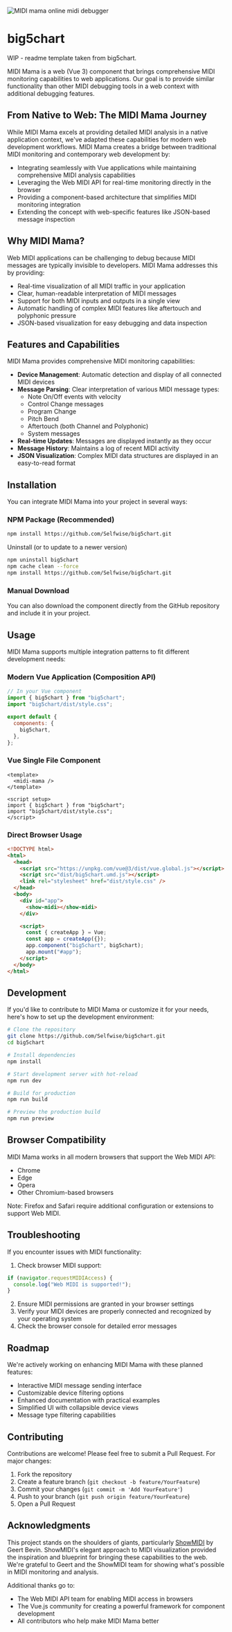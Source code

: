 ![MIDI mama online midi debugger](./public/MidiMama.png)

# big5chart

WIP - readme template taken from big5chart.

MIDI Mama is a web (Vue 3) component that brings comprehensive MIDI monitoring capabilities to web applications. Our goal is to provide similar functionality than other MIDI debugging tools in a web context with additional debugging features.

## From Native to Web: The MIDI Mama Journey

While MIDI Mama excels at providing detailed MIDI analysis in a native application context, we've adapted these capabilities for modern web development workflows. MIDI Mama creates a bridge between traditional MIDI monitoring and contemporary web development by:

- Integrating seamlessly with Vue applications while maintaining comprehensive MIDI analysis capabilities
- Leveraging the Web MIDI API for real-time monitoring directly in the browser
- Providing a component-based architecture that simplifies MIDI monitoring integration
- Extending the concept with web-specific features like JSON-based message inspection

## Why MIDI Mama?

Web MIDI applications can be challenging to debug because MIDI messages are typically invisible to developers. MIDI Mama addresses this by providing:

- Real-time visualization of all MIDI traffic in your application
- Clear, human-readable interpretation of MIDI messages
- Support for both MIDI inputs and outputs in a single view
- Automatic handling of complex MIDI features like aftertouch and polyphonic pressure
- JSON-based visualization for easy debugging and data inspection

## Features and Capabilities

MIDI Mama provides comprehensive MIDI monitoring capabilities:

- **Device Management**: Automatic detection and display of all connected MIDI devices
- **Message Parsing**: Clear interpretation of various MIDI message types:
  - Note On/Off events with velocity
  - Control Change messages
  - Program Change
  - Pitch Bend
  - Aftertouch (both Channel and Polyphonic)
  - System messages
- **Real-time Updates**: Messages are displayed instantly as they occur
- **Message History**: Maintains a log of recent MIDI activity
- **JSON Visualization**: Complex MIDI data structures are displayed in an easy-to-read format

## Installation

You can integrate MIDI Mama into your project in several ways:

### NPM Package (Recommended)

```bash
npm install https://github.com/Selfwise/big5chart.git
```

Uninstall (or to update to a newer version)

```bash
npm uninstall big5chart
npm cache clean --force
npm install https://github.com/Selfwise/big5chart.git
```

### Manual Download

You can also download the component directly from the GitHub repository and include it in your project.

## Usage

MIDI Mama supports multiple integration patterns to fit different development needs:

### Modern Vue Application (Composition API)

```javascript
// In your Vue component
import { big5chart } from "big5chart";
import "big5chart/dist/style.css";

export default {
  components: {
    big5chart,
  },
};
```

### Vue Single File Component

```vue
<template>
  <midi-mama />
</template>

<script setup>
import { big5chart } from "big5chart";
import "big5chart/dist/style.css";
</script>
```

### Direct Browser Usage

```html
<!DOCTYPE html>
<html>
  <head>
    <script src="https://unpkg.com/vue@3/dist/vue.global.js"></script>
    <script src="dist/big5chart.umd.js"></script>
    <link rel="stylesheet" href="dist/style.css" />
  </head>
  <body>
    <div id="app">
      <show-midi></show-midi>
    </div>

    <script>
      const { createApp } = Vue;
      const app = createApp({});
      app.component("big5chart", big5chart);
      app.mount("#app");
    </script>
  </body>
</html>
```

## Development

If you'd like to contribute to MIDI Mama or customize it for your needs, here's how to set up the development environment:

```bash
# Clone the repository
git clone https://github.com/Selfwise/big5chart.git
cd big5chart

# Install dependencies
npm install

# Start development server with hot-reload
npm run dev

# Build for production
npm run build

# Preview the production build
npm run preview
```

## Browser Compatibility

MIDI Mama works in all modern browsers that support the Web MIDI API:

- Chrome
- Edge
- Opera
- Other Chromium-based browsers

Note: Firefox and Safari require additional configuration or extensions to support Web MIDI.

## Troubleshooting

If you encounter issues with MIDI functionality:

1. Check browser MIDI support:

```javascript
if (navigator.requestMIDIAccess) {
  console.log("Web MIDI is supported!");
}
```

2. Ensure MIDI permissions are granted in your browser settings
3. Verify your MIDI devices are properly connected and recognized by your operating system
4. Check the browser console for detailed error messages

## Roadmap

We're actively working on enhancing MIDI Mama with these planned features:

- Interactive MIDI message sending interface
- Customizable device filtering options
- Enhanced documentation with practical examples
- Simplified UI with collapsible device views
- Message type filtering capabilities

## Contributing

Contributions are welcome! Please feel free to submit a Pull Request. For major changes:

1. Fork the repository
2. Create a feature branch (`git checkout -b feature/YourFeature`)
3. Commit your changes (`git commit -m 'Add YourFeature'`)
4. Push to your branch (`git push origin feature/YourFeature`)
5. Open a Pull Request

## Acknowledgments

This project stands on the shoulders of giants, particularly [ShowMIDI](https://github.com/gbevin/ShowMIDI) by Geert Bevin. ShowMIDI's elegant approach to MIDI visualization provided the inspiration and blueprint for bringing these capabilities to the web. We're grateful to Geert and the ShowMIDI team for showing what's possible in MIDI monitoring and analysis.

Additional thanks go to:

- The Web MIDI API team for enabling MIDI access in browsers
- The Vue.js community for creating a powerful framework for component development
- All contributors who help make MIDI Mama better
